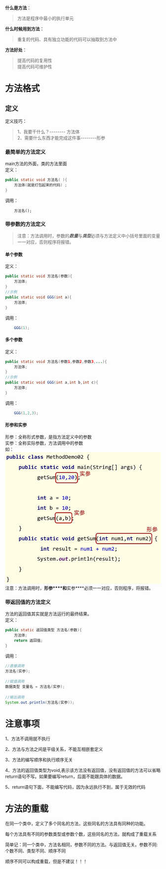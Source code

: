 **什么是方法**：  
>方法是程序中最小的执行单元   

**什么时候用到方法**：  
>重复的代码、具有独立功能的代码可以抽取到方法中  

**方法好处**：  
>提高代码的复用性  
>提高代码可维护性  

# 方法格式
## 定义
定义技巧：  

>1、我要干什么？-------- 方法体  
>2、需要什么东西才能完成这件事--------形参  

### 最简单的方法定义
main方法的外面，类的方法里面  
定义：
```java
public static void 方法名( ){  
    方法体(就是打包起来的代码) ;  
}
```
调用：
```
	方法名();
```

### 带参数的方法定义
>注意：方法调用时，参数的***数量***与***类型***必须与方法定义中小括号里面的变量一一对应，否则程序将报错。  

#### 单个参数
定义：
```java
public static void 方法名(参数){
	方法体;
}
//示例
public static void GGG(int a){
	方法体;
}
```
调用：
```java
	GGG(1);
```

#### 多个参数
定义：
```java
public static void 方法名(参数1,参数2,参数3,...){
	方法体;
}
//示例
public static void GGG(int a,int b,int c){
	方法体;
}
```
调用：
```java
	GGG(1,2,3);
```
#### 形参和实参
形参：全称形式参数，是指方法定义中的参数  
实参：全称实际参数，方法调用中的参数  
如：![](../../附件/Pasted%20image%2020230219211534.png)
注意：方法调用时，**形参****和**实参****必须一一对应，否则程序，将报错。

### 带返回值的方法定义
方法的返回值其实就是方法运行的最终结果。  
定义：
```java
public static 返回值类型 方法名(参数){
	方法体;
	return 返回值;
}
```
调用：
```java
//直接调用
方法名(实参);

//赋值调用
数据类型 变量名 = 方法名(实参);

//输出调用
System.out.println(方法名(实参));
```

# 注意事项
1、方法不调用就不执行

2、方法与方法之间是平级关系，不能互相嵌套定义

3、方法的编写顺序和执行顺序无关

4、方法的返回值类型为void,表示该方法没有返回值，没有返回值的方法可以省略return语句不写。如果要编写return，后面不能跟具体的数据。

5、return语句下面，不能编写代码，因为永远执行不到，属于无效的代码

# 方法的重载
在同一个类中，定义了多个同名的方法，这些同名的方法具有同种的功能。 

每个方法具有不同的参数类型或参数个数，这些同名的方法，就构成了重载关系

简单记：同一个类中，方法名相同，参数不同的方法。与返回值无关。参数不同:个数不同、类型不同、顺序不同

顺序不同可以构成重载，但是不建议！！！


